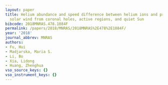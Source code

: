 ```yaml
---
layout: paper
title: Helium abundance and speed difference between helium ions and protons in the
  solar wind from coronal holes, active regions, and quiet Sun
bibcode: 2018MNRAS.478.1884F
permalink: /papers/2018/MNRAS/2018MNRAS%2E478%2E1884F/
year: '2018'
journal_abbrev: MNRAS
authors:
- Fu, Hui
- Madjarska, Maria S.
- Li, Bo
- Xia, Lidong
- Huang, Zhenghua
vso_source_keys: {}
vso_instrument_keys: {}
---
```


